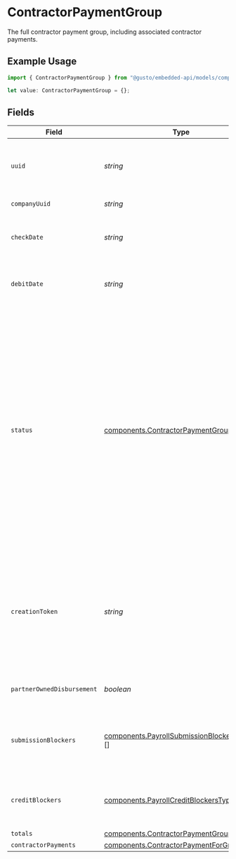# ContractorPaymentGroup

The full contractor payment group, including associated contractor payments.

## Example Usage

```typescript
import { ContractorPaymentGroup } from "@gusto/embedded-api/models/components/contractorpaymentgroup.js";

let value: ContractorPaymentGroup = {};
```

## Fields

| Field                                                                                                                                                                                                                                                                                                     | Type                                                                                                                                                                                                                                                                                                      | Required                                                                                                                                                                                                                                                                                                  | Description                                                                                                                                                                                                                                                                                               |
| --------------------------------------------------------------------------------------------------------------------------------------------------------------------------------------------------------------------------------------------------------------------------------------------------------- | --------------------------------------------------------------------------------------------------------------------------------------------------------------------------------------------------------------------------------------------------------------------------------------------------------- | --------------------------------------------------------------------------------------------------------------------------------------------------------------------------------------------------------------------------------------------------------------------------------------------------------- | --------------------------------------------------------------------------------------------------------------------------------------------------------------------------------------------------------------------------------------------------------------------------------------------------------- |
| `uuid`                                                                                                                                                                                                                                                                                                    | *string*                                                                                                                                                                                                                                                                                                  | :heavy_minus_sign:                                                                                                                                                                                                                                                                                        | The unique identifier of the contractor payment group.                                                                                                                                                                                                                                                    |
| `companyUuid`                                                                                                                                                                                                                                                                                             | *string*                                                                                                                                                                                                                                                                                                  | :heavy_minus_sign:                                                                                                                                                                                                                                                                                        | The UUID of the company.                                                                                                                                                                                                                                                                                  |
| `checkDate`                                                                                                                                                                                                                                                                                               | *string*                                                                                                                                                                                                                                                                                                  | :heavy_minus_sign:                                                                                                                                                                                                                                                                                        | The check date of the contractor payment group.                                                                                                                                                                                                                                                           |
| `debitDate`                                                                                                                                                                                                                                                                                               | *string*                                                                                                                                                                                                                                                                                                  | :heavy_minus_sign:                                                                                                                                                                                                                                                                                        | The debit date of the contractor payment group.                                                                                                                                                                                                                                                           |
| `status`                                                                                                                                                                                                                                                                                                  | [components.ContractorPaymentGroupStatus](../../models/components/contractorpaymentgroupstatus.md)                                                                                                                                                                                                        | :heavy_minus_sign:                                                                                                                                                                                                                                                                                        | The status of the contractor payment group.  Will be `Funded` if all payments that should be funded (i.e. have `Direct Deposit` for payment method) are funded.  A group can have status `Funded` while having associated payments that have status `Unfunded`, i.e. payment with `Check` payment method. |
| `creationToken`                                                                                                                                                                                                                                                                                           | *string*                                                                                                                                                                                                                                                                                                  | :heavy_minus_sign:                                                                                                                                                                                                                                                                                        | Token used to make contractor payment group creation idempotent.  Will error if attempting to create a group with a duplicate token.                                                                                                                                                                      |
| `partnerOwnedDisbursement`                                                                                                                                                                                                                                                                                | *boolean*                                                                                                                                                                                                                                                                                                 | :heavy_minus_sign:                                                                                                                                                                                                                                                                                        | Whether the disbursement is partner owned.                                                                                                                                                                                                                                                                |
| `submissionBlockers`                                                                                                                                                                                                                                                                                      | [components.PayrollSubmissionBlockersType](../../models/components/payrollsubmissionblockerstype.md)[][]                                                                                                                                                                                                  | :heavy_minus_sign:                                                                                                                                                                                                                                                                                        | List of submission blockers for the contractor payment group.                                                                                                                                                                                                                                             |
| `creditBlockers`                                                                                                                                                                                                                                                                                          | [components.PayrollCreditBlockersType](../../models/components/payrollcreditblockerstype.md)[][]                                                                                                                                                                                                          | :heavy_minus_sign:                                                                                                                                                                                                                                                                                        | List of credit blockers for the contractor payment group.                                                                                                                                                                                                                                                 |
| `totals`                                                                                                                                                                                                                                                                                                  | [components.ContractorPaymentGroupTotals](../../models/components/contractorpaymentgrouptotals.md)                                                                                                                                                                                                        | :heavy_minus_sign:                                                                                                                                                                                                                                                                                        | N/A                                                                                                                                                                                                                                                                                                       |
| `contractorPayments`                                                                                                                                                                                                                                                                                      | [components.ContractorPaymentForGroup](../../models/components/contractorpaymentforgroup.md)[]                                                                                                                                                                                                            | :heavy_minus_sign:                                                                                                                                                                                                                                                                                        | N/A                                                                                                                                                                                                                                                                                                       |